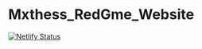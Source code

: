 # Mxthess_RedGme_Website


[![Netlify Status](https://api.netlify.com/api/v1/badges/f8cf522a-2c98-4f16-944a-b47666a23f38/deploy-status)](https://app.netlify.com/sites/heartfelt-pika-882d4e/deploys)
